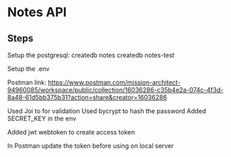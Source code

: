# Notes API

## Steps

Setup the postgresql:
createdb notes
createdb notes-test

Setup the .env

Postman link: https://www.postman.com/mission-architect-94960085/workspace/public/collection/16036286-c35b4e2a-074c-4f3d-8a48-61d5bb375b31?action=share&creator=16036286

Used Joi to for validation
Used bycrypt to hash the password
Added SECRET_KEY in the env

Added jwt webtoken to create access token

In Postman update the token before using on local server
